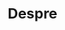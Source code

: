---
title: Despre
call_to_action: Contact
large_header: false
content_html: <p>Sunt avocat definitiv în cadrul Baroului Ilfov de peste 25 de ani, având o experiență vastă în domeniul dreptului penal, dreptului civil, dreptului comercial, dreptului familiei, dreptului muncii, dreptului contravențional. Vă stau la dispoziție cu servicii de calitate și soluții eficiente la problemele de natură juridică cu care vă confruntați.</p><p><img src="/uploads/law_symbol.svg" alt="Law image"></p>
---